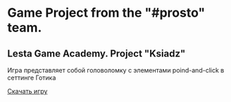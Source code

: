 # Game Project from the "#prosto" team.
## Lesta Game Academy. Project "Ksiadz"

Игра представляет собой головоломку с элементами poind-and-click в сеттинге Готика

[Скачать игру](https://disk.yandex.ru/d/g3ya7_SwNfXe-Q)
